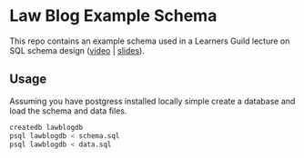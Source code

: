 # Law Blog Example Schema

This repo contains an example schema used in a Learners Guild lecture on SQL schema design ([video](http://todo) | [slides](https://docs.google.com/presentation/d/13WpfaofHFVmEg2lchIs6-WdqBSl2LW6M3HJUl6BStj0/edit?usp=sharing)).

## Usage

Assuming you have postgress installed locally simple create a database and load the schema and data files.

```sh
createdb lawblogdb
psql lawblogdb < schema.sql
psql lawblogdb < data.sql
```
